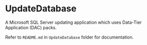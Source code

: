 # UpdateDatabase
A Microsoft SQL Server updating application which uses Data-Tier Application (DAC) packs. 

Refer to ``README.md`` in ``UpdateDatabase`` folder for documentation.